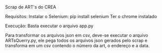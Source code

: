 Scrap de ART's do CREA

Requisitos:
Instalar o Selenium: pip install selenium
Ter o chrome instalado

Execução:
Basta executar o arquivo app.py

Para transformar os arquivos json em csv, deve-se executar o arquivo ARTsQuerry.py, ele pega todos os arquivos json gerados pelo scrap e transforma em um csv contendo o número da art, o endereço e a data.
